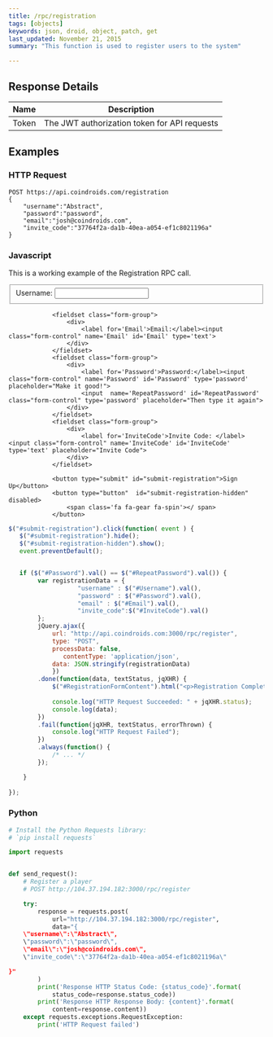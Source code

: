 ```yaml
---
title: /rpc/registration
tags: [objects]
keywords: json, droid, object, patch, get
last_updated: November 21, 2015
summary: "This function is used to register users to the system"

---
```


## Response Details

|Name | Description|
|----|----|
|Token| The JWT authorization token for API requests|

## Examples

### HTTP Request


```HTTP
POST https://api.coindroids.com/registration
{ 
	"username":"Abstract",
	"password":"password",
	"email":"josh@coindroids.com",
	"invite_code":"37764f2a-da1b-40ea-a054-ef1c8021196a"
}
```


### Javascript


This is a working example of the Registration RPC call. 

<div id='RegistrationFormContent'>
<form class="pure-form" id="registration-form">
				<fieldset class="form-group">
					<div>
						<label for='Username'> Username: </label><input class="form-control" name='Username' id='Username' type='text'>
					</div>
				</fieldset>
						
				<fieldset class="form-group">
					<div>		
						<label for='Email'>Email:</label><input class="form-control" name='Email' id='Email' type='text'>
					</div>
				</fieldset>
				<fieldset class="form-group">	
					<div>
						<label for='Password'>Password:</label><input class="form-control" name='Password' id='Password' type='password' placeholder="Make it good!">
						<input  name='RepeatPassword' id='RepeatPassword' class="form-control" type='password' placeholder="Then type it again">
					</div>
				</fieldset>
				<fieldset class="form-group">
					<div>
						<label for='InviteCode'>Invite Code: </label> <input class="form-control" name='InviteCode' id='InviteCode' type='text' placeholder="Invite Code">
					</div>
				</fieldset>
				
				<button type="submit" id="submit-registration">Sign Up</button>
				<button type="button"  id="submit-registration-hidden" disabled>
					<span class='fa fa-gear fa-spin'></	span>
				</button>
</form>
</div>

<script> 
$(document).ready(function(){
$("#submit-registration-hidden").hide();
});
</script>

<script>
$("#submit-registration").click(function( event ) {
   $("#submit-registration").hide();
   $("#submit-registration-hidden").show();
   event.preventDefault();


   if ($("#Password").val() == $("#RepeatPassword").val()) {
		   var registrationData = {
		           "username" : $("#Username").val(),
		           "password" : $("#Password").val(),
		           "email" : $("#Email").val(),
		           "invite_code":$("#InviteCode").val() 
		       };
		   jQuery.ajax({
		    url: "http://api.coindroids.com:3000/rpc/register",
		    type: "POST",
		    processData: false,
		       contentType: 'application/json',
		    data: JSON.stringify(registrationData)
			})
		.done(function(data, textStatus, jqXHR) {
		    $("#RegistrationFormContent").html("<p>Registration Complete!</p>");
		    
		    console.log("HTTP Request Succeeded: " + jqXHR.status);
		    console.log(data);
		})
		.fail(function(jqXHR, textStatus, errorThrown) {
		    console.log("HTTP Request Failed");
		})
		.always(function() {
		    /* ... */
		});

	}
   
});

</script>   


```javascript
$("#submit-registration").click(function( event ) {
   $("#submit-registration").hide();
   $("#submit-registration-hidden").show();
   event.preventDefault();


   if ($("#Password").val() == $("#RepeatPassword").val()) {
		var registrationData = {
		           "username" : $("#Username").val(),
		           "password" : $("#Password").val(),
		           "email" : $("#Email").val(),
		           "invite_code":$("#InviteCode").val() 
		};
		jQuery.ajax({
		    url: "http://api.coindroids.com:3000/rpc/register",
		    type: "POST",
		    processData: false,
		       contentType: 'application/json',
		    data: JSON.stringify(registrationData)
			})
		.done(function(data, textStatus, jqXHR) {
		    $("#RegistrationFormContent").html("<p>Registration Complete!</p>");
		    
		    console.log("HTTP Request Succeeded: " + jqXHR.status);
		    console.log(data);
		})
		.fail(function(jqXHR, textStatus, errorThrown) {
		    console.log("HTTP Request Failed");
		})
		.always(function() {
		    /* ... */
		});

	}
   
});
```

### Python

```python
# Install the Python Requests library:
# `pip install requests`

import requests


def send_request():
    # Register a player
    # POST http://104.37.194.182:3000/rpc/register

    try:
        response = requests.post(
            url="http://104.37.194.182:3000/rpc/register",
            data="{ 
	\"username\":\"Abstract\",
	\"password\":\"password\",
	\"email\":\"josh@coindroids.com\",
	\"invite_code\":\"37764f2a-da1b-40ea-a054-ef1c8021196a\"

}"
        )
        print('Response HTTP Status Code: {status_code}'.format(
            status_code=response.status_code))
        print('Response HTTP Response Body: {content}'.format(
            content=response.content))
    except requests.exceptions.RequestException:
        print('HTTP Request failed')

```



